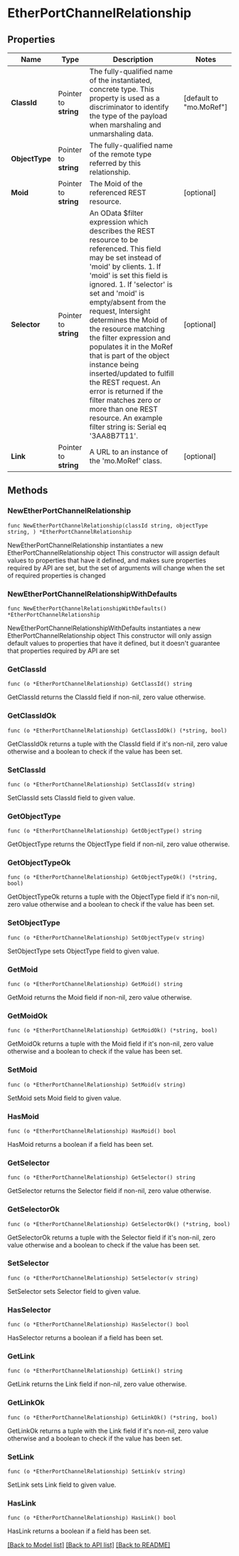 # EtherPortChannelRelationship

## Properties

Name | Type | Description | Notes
------------ | ------------- | ------------- | -------------
**ClassId** | Pointer to **string** | The fully-qualified name of the instantiated, concrete type. This property is used as a discriminator to identify the type of the payload when marshaling and unmarshaling data. | [default to "mo.MoRef"]
**ObjectType** | Pointer to **string** | The fully-qualified name of the remote type referred by this relationship. | 
**Moid** | Pointer to **string** | The Moid of the referenced REST resource. | [optional] 
**Selector** | Pointer to **string** | An OData $filter expression which describes the REST resource to be referenced. This field may be set instead of &#39;moid&#39; by clients. 1. If &#39;moid&#39; is set this field is ignored. 1. If &#39;selector&#39; is set and &#39;moid&#39; is empty/absent from the request, Intersight determines the Moid of the resource matching the filter expression and populates it in the MoRef that is part of the object instance being inserted/updated to fulfill the REST request. An error is returned if the filter matches zero or more than one REST resource. An example filter string is: Serial eq &#39;3AA8B7T11&#39;. | [optional] 
**Link** | Pointer to **string** | A URL to an instance of the &#39;mo.MoRef&#39; class. | [optional] 

## Methods

### NewEtherPortChannelRelationship

`func NewEtherPortChannelRelationship(classId string, objectType string, ) *EtherPortChannelRelationship`

NewEtherPortChannelRelationship instantiates a new EtherPortChannelRelationship object
This constructor will assign default values to properties that have it defined,
and makes sure properties required by API are set, but the set of arguments
will change when the set of required properties is changed

### NewEtherPortChannelRelationshipWithDefaults

`func NewEtherPortChannelRelationshipWithDefaults() *EtherPortChannelRelationship`

NewEtherPortChannelRelationshipWithDefaults instantiates a new EtherPortChannelRelationship object
This constructor will only assign default values to properties that have it defined,
but it doesn't guarantee that properties required by API are set

### GetClassId

`func (o *EtherPortChannelRelationship) GetClassId() string`

GetClassId returns the ClassId field if non-nil, zero value otherwise.

### GetClassIdOk

`func (o *EtherPortChannelRelationship) GetClassIdOk() (*string, bool)`

GetClassIdOk returns a tuple with the ClassId field if it's non-nil, zero value otherwise
and a boolean to check if the value has been set.

### SetClassId

`func (o *EtherPortChannelRelationship) SetClassId(v string)`

SetClassId sets ClassId field to given value.


### GetObjectType

`func (o *EtherPortChannelRelationship) GetObjectType() string`

GetObjectType returns the ObjectType field if non-nil, zero value otherwise.

### GetObjectTypeOk

`func (o *EtherPortChannelRelationship) GetObjectTypeOk() (*string, bool)`

GetObjectTypeOk returns a tuple with the ObjectType field if it's non-nil, zero value otherwise
and a boolean to check if the value has been set.

### SetObjectType

`func (o *EtherPortChannelRelationship) SetObjectType(v string)`

SetObjectType sets ObjectType field to given value.


### GetMoid

`func (o *EtherPortChannelRelationship) GetMoid() string`

GetMoid returns the Moid field if non-nil, zero value otherwise.

### GetMoidOk

`func (o *EtherPortChannelRelationship) GetMoidOk() (*string, bool)`

GetMoidOk returns a tuple with the Moid field if it's non-nil, zero value otherwise
and a boolean to check if the value has been set.

### SetMoid

`func (o *EtherPortChannelRelationship) SetMoid(v string)`

SetMoid sets Moid field to given value.

### HasMoid

`func (o *EtherPortChannelRelationship) HasMoid() bool`

HasMoid returns a boolean if a field has been set.

### GetSelector

`func (o *EtherPortChannelRelationship) GetSelector() string`

GetSelector returns the Selector field if non-nil, zero value otherwise.

### GetSelectorOk

`func (o *EtherPortChannelRelationship) GetSelectorOk() (*string, bool)`

GetSelectorOk returns a tuple with the Selector field if it's non-nil, zero value otherwise
and a boolean to check if the value has been set.

### SetSelector

`func (o *EtherPortChannelRelationship) SetSelector(v string)`

SetSelector sets Selector field to given value.

### HasSelector

`func (o *EtherPortChannelRelationship) HasSelector() bool`

HasSelector returns a boolean if a field has been set.

### GetLink

`func (o *EtherPortChannelRelationship) GetLink() string`

GetLink returns the Link field if non-nil, zero value otherwise.

### GetLinkOk

`func (o *EtherPortChannelRelationship) GetLinkOk() (*string, bool)`

GetLinkOk returns a tuple with the Link field if it's non-nil, zero value otherwise
and a boolean to check if the value has been set.

### SetLink

`func (o *EtherPortChannelRelationship) SetLink(v string)`

SetLink sets Link field to given value.

### HasLink

`func (o *EtherPortChannelRelationship) HasLink() bool`

HasLink returns a boolean if a field has been set.


[[Back to Model list]](../README.md#documentation-for-models) [[Back to API list]](../README.md#documentation-for-api-endpoints) [[Back to README]](../README.md)


